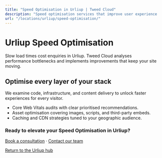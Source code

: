 ```yaml
---
title: "Speed Optimisation in Urliup | Tweed Cloud"
description: "Speed optimisation services that improve user experience for Urliup visitors."
url: "/locations/urliup/speed-optimisation/"
---
```


# Urliup Speed Optimisation

Slow load times cost enquiries in Urliup. Tweed Cloud analyses performance bottlenecks and implements improvements that keep your site moving.

## Optimise every layer of your stack

We examine code, infrastructure, and content delivery to unlock faster experiences for every visitor.

- Core Web Vitals audits with clear prioritised recommendations.
- Asset optimisation covering images, scripts, and third-party embeds.
- Caching and CDN strategies tuned to your geographic audience.

### Ready to elevate your Speed Optimisation in Urliup?

[Book a consultation](/consultation/) · [Contact our team](/contact/)

[Return to the Urliup hub](/locations/urliup/)
